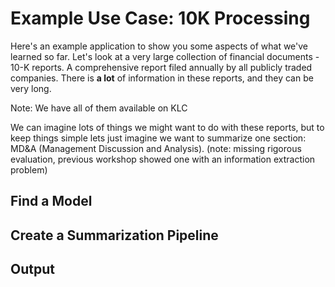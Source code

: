 # Example Use Case: 10K Processing

Here's an example application to show you some aspects of what we've learned so far. Let's look at a very large collection of financial documents - 10-K reports. A comprehensive report filed annually by all publicly traded companies. There is __a lot__ of information in these reports, and they can be very long.

Note: We have all of them available on KLC

We can imagine lots of things we might want to do with these reports, but to keep things simple lets just imagine we want to summarize one section: MD&A (Management Discussion and Analysis). (note: missing rigorous evaluation, previous workshop showed one with an information extraction problem)

## Find a Model

## Create a Summarization Pipeline


## Output
